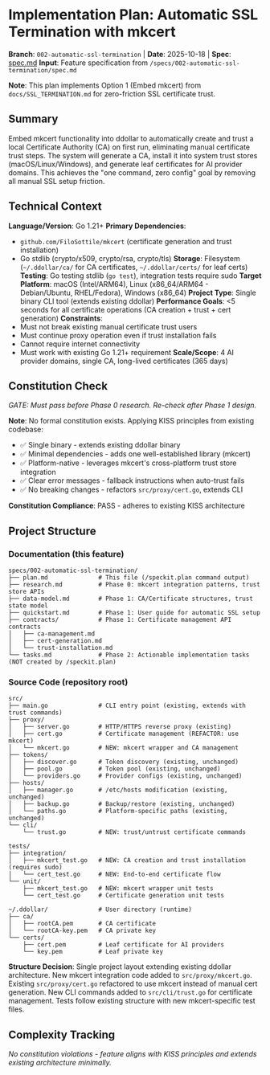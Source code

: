 # Implementation Plan: Automatic SSL Termination with mkcert

**Branch**: `002-automatic-ssl-termination` | **Date**: 2025-10-18 | **Spec**: [spec.md](spec.md)
**Input**: Feature specification from `/specs/002-automatic-ssl-termination/spec.md`

**Note**: This plan implements Option 1 (Embed mkcert) from `docs/SSL_TERMINATION.md` for zero-friction SSL certificate trust.

## Summary

Embed mkcert functionality into ddollar to automatically create and trust a local Certificate Authority (CA) on first run, eliminating manual certificate trust steps. The system will generate a CA, install it into system trust stores (macOS/Linux/Windows), and generate leaf certificates for AI provider domains. This achieves the "one command, zero config" goal by removing all manual SSL setup friction.

## Technical Context

**Language/Version**: Go 1.21+
**Primary Dependencies**:
- `github.com/FiloSottile/mkcert` (certificate generation and trust installation)
- Go stdlib (crypto/x509, crypto/rsa, crypto/tls)
**Storage**: Filesystem (`~/.ddollar/ca/` for CA certificates, `~/.ddollar/certs/` for leaf certs)
**Testing**: Go testing stdlib (`go test`), integration tests require sudo
**Target Platform**: macOS (Intel/ARM64), Linux (x86_64/ARM64 - Debian/Ubuntu, RHEL/Fedora), Windows (x86_64)
**Project Type**: Single binary CLI tool (extends existing ddollar)
**Performance Goals**: <5 seconds for all certificate operations (CA creation + trust + cert generation)
**Constraints**:
- Must not break existing manual certificate trust users
- Must continue proxy operation even if trust installation fails
- Cannot require internet connectivity
- Must work with existing Go 1.21+ requirement
**Scale/Scope**: 4 AI provider domains, single CA, long-lived certificates (365 days)

## Constitution Check

*GATE: Must pass before Phase 0 research. Re-check after Phase 1 design.*

**Note**: No formal constitution exists. Applying KISS principles from existing codebase:
- ✅ Single binary - extends existing ddollar binary
- ✅ Minimal dependencies - adds one well-established library (mkcert)
- ✅ Platform-native - leverages mkcert's cross-platform trust store integration
- ✅ Clear error messages - fallback instructions when auto-trust fails
- ✅ No breaking changes - refactors `src/proxy/cert.go`, extends CLI

**Constitution Compliance**: PASS - adheres to existing KISS architecture

## Project Structure

### Documentation (this feature)

```
specs/002-automatic-ssl-termination/
├── plan.md              # This file (/speckit.plan command output)
├── research.md          # Phase 0: mkcert integration patterns, trust store APIs
├── data-model.md        # Phase 1: CA/Certificate structures, trust state model
├── quickstart.md        # Phase 1: User guide for automatic SSL setup
├── contracts/           # Phase 1: Certificate management API contracts
│   ├── ca-management.md
│   ├── cert-generation.md
│   └── trust-installation.md
└── tasks.md             # Phase 2: Actionable implementation tasks (NOT created by /speckit.plan)
```

### Source Code (repository root)

```
src/
├── main.go              # CLI entry point (existing, extends with trust commands)
├── proxy/
│   ├── server.go        # HTTP/HTTPS reverse proxy (existing)
│   ├── cert.go          # Certificate management (REFACTOR: use mkcert)
│   └── mkcert.go        # NEW: mkcert wrapper and CA management
├── tokens/
│   ├── discover.go      # Token discovery (existing, unchanged)
│   ├── pool.go          # Token pool (existing, unchanged)
│   └── providers.go     # Provider configs (existing, unchanged)
├── hosts/
│   ├── manager.go       # /etc/hosts modification (existing, unchanged)
│   ├── backup.go        # Backup/restore (existing, unchanged)
│   └── paths.go         # Platform-specific paths (existing, unchanged)
└── cli/
    └── trust.go         # NEW: trust/untrust certificate commands

tests/
├── integration/
│   ├── mkcert_test.go   # NEW: CA creation and trust installation (requires sudo)
│   └── cert_test.go     # NEW: End-to-end certificate flow
└── unit/
    ├── mkcert_test.go   # NEW: mkcert wrapper unit tests
    └── cert_test.go     # Certificate generation unit tests

~/.ddollar/              # User directory (runtime)
├── ca/
│   ├── rootCA.pem       # CA certificate
│   └── rootCA-key.pem   # CA private key
└── certs/
    ├── cert.pem         # Leaf certificate for AI providers
    └── key.pem          # Leaf private key
```

**Structure Decision**: Single project layout extending existing ddollar architecture. New mkcert integration code added to `src/proxy/mkcert.go`. Existing `src/proxy/cert.go` refactored to use mkcert instead of manual cert generation. New CLI commands added to `src/cli/trust.go` for certificate management. Tests follow existing structure with new mkcert-specific test files.

## Complexity Tracking

*No constitution violations - feature aligns with KISS principles and extends existing architecture minimally.*

